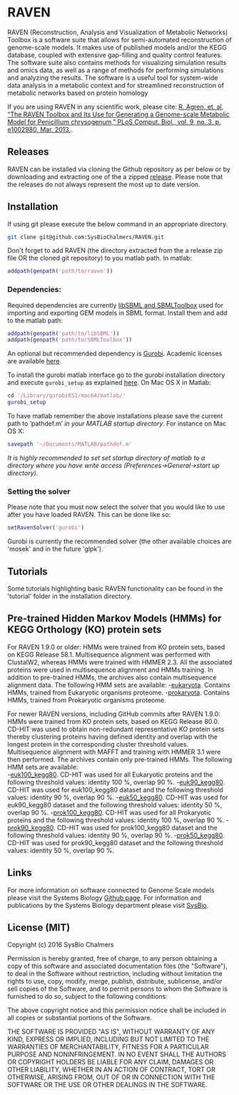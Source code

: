 # RAVEN
RAVEN (Reconstruction, Analysis and Visualization of Metabolic Networks) Toolbox is a software suite that allows for semi-automated reconstruction of genome-scale models. It makes use of published models and/or the KEGG database, coupled with extensive gap-filling and quality control features. The software suite also contains methods for visualizing simulation results and omics data, as well as a range of methods for performing simulations and analyzing the results. The software is a useful tool for system-wide data analysis in a metabolic context and for streamlined reconstruction of metabolic networks based on protein homology

If you are using RAVEN in any scientific work, please cite: [R. Agren, et. al, “The RAVEN Toolbox and Its Use for Generating a Genome-scale Metabolic Model for Penicillium chrysogenum,” PLoS Comput. Biol., vol. 9, no. 3, p. e1002980, Mar. 2013.](http://journals.plos.org/ploscompbiol/article?id=10.1371/journal.pcbi.1002980).

## Releases
RAVEN can be installed via cloning the Github repository as per below or by downloading and extracting one of the a zipped [release](https://github.com/SysBioChalmers/RAVEN/releases). Please note that the releases do not always represent the most up to date version.

## Installation
If using git please execute the below command in an appropriate directory.

```bash
git clone git@github.com:SysBioChalmers/RAVEN.git
```

Don't forget to add RAVEN (the directory extracted from the a release zip file OR the cloned git repository) to you matlab path. In matlab:

```matlab
addpath(genpath('path/to/raven'))
```

### Dependencies:
Required dependencies are currently [libSBML and SBMLToolbox](http://sbml.org/Downloads) used for importing and exporting GEM models in SBML format. Install them and add to the matlab path:

```matlab
addpath(genpath('path/to/libSBML'))
addpath(genpath('path/to/SBMLToolbox'))
```

An optional but recommended dependency is [Gurobi](http://www.gurobi.com/downloads/gurobi-optimizer). Academic licenses are available [here](https://user.gurobi.com/download/licenses/free-academic).

To install the gurobi matlab interface go to the gurobi installation directory and execute `gurobi_setup` as explained [here](https://www.gurobi.com/documentation/6.5/refman/matlab_setting_up_the_guro.html). On Mac OS X in Matlab:

```matlab
cd '/Library/gurobi651/mac64/matlab/'
gurobi_setup
```

To have matlab remember the above installations please save the current path to ’pathdef.m’ *in your MATLAB startup directory*. For instance on Mac OS X:

```matlab
savepath '~/Documents/MATLAB/pathdef.m'
```

*It is highly recommended to set set startup directory of matlab to a directory where you have write access (Preferences->General->start up directory).*

### Setting the solver
Please note that you must now select the solver that you would like to use after you have loaded RAVEN. This can be done like so:

```matlab
setRavenSolver('gurobi')
```

Gurobi is currently the recommended solver (the other available choices are 'mosek' and in the future 'glpk').

## Tutorials
Some tutorials highlighting basic RAVEN functionality can be found in the 'tutorial' folder in the installation directory.

## Pre-trained Hidden Markov Models (HMMs) for KEGG Orthology (KO) protein sets
For RAVEN 1.9.0 or older:
	HMMs were trained from KO protein sets, based on KEGG Release 58.1. Multisequence alignment was performed with ClustalW2, whereas HMMs were trained with HMMER 2.3. All the associated proteins were used in multisequence alignment and HMMs training. In addition to pre-trained HMMs, the archives also contain multisequence alignment data. The following HMM sets are available:
		-[eukaryota](http://biomet-toolbox.org/tools/downloadable/files/eukaryota.zip). Contains HMMs, trained from Eukaryotic organisms proteome.
		-[prokaryota](http://biomet-toolbox.org/tools/downloadable/files/prokaryota.zip). Contains HMMs, trained from Prokaryotic organisms proteome.
 
For newer RAVEN versions, including GitHub commits after RAVEN 1.9.0:
	HMMs were trained from KO protein sets, based on KEGG Release 80.0. CD-HIT was used to obtain non-redundant representative KO protein sets thereby clustering proteins having defined identity and overlap with the longest protein in the corresponding cluster threshold values. Multisequence alignment with MAFFT and training with HMMER 3.1 were then performed. The archives contain only pre-trained HMMs. The following HMM sets are available:	
		-[euk100_kegg80](http://biomet-toolbox.org/tools/downloadable/files/euk100_kegg80.zip). CD-HIT was used for all Eukaryotic proteins and the following threshold values: identity 100 %, overlap 90 %.
		-[euk90_kegg80](http://biomet-toolbox.org/tools/downloadable/files/euk90_kegg80.zip). CD-HIT was used for euk100_kegg80 dataset and the following threshold values: identity 90 %, overlap 90 %.
		-[euk50_kegg80](http://biomet-toolbox.org/tools/downloadable/files/euk50_kegg80.zip). CD-HIT was used for euk90_kegg80 dataset and the following threshold values: identity 50 %, overlap 90 %.
		-[prok100_kegg80](http://biomet-toolbox.org/tools/downloadable/files/prok100_kegg80.zip). CD-HIT was used for all Prokaryotic proteins and the following threshold values: identity 100 %, overlap 90 %.
		-[prok90_kegg80](http://biomet-toolbox.org/tools/downloadable/files/prok90_kegg80.zip). CD-HIT was used for prok100_kegg80 dataset and the following threshold values: identity 90 %, overlap 90 %.
		-[prok50_kegg80](http://biomet-toolbox.org/tools/downloadable/files/prok50_kegg80.zip). CD-HIT was used for prok90_kegg80 dataset and the following threshold values: identity 50 %, overlap 90 %.

## Links
For more information on software connected to Genome Scale models please visit the Systems Biology [Github page](https://github.com/SysBioChalmers). For information and publications by the Systems Biology department please visit [SysBio](www.sysbio.se).

## License (MIT)
Copyright (c) 2016 SysBio Chalmers

Permission is hereby granted, free of charge, to any person obtaining a copy of this software and associated documentation files (the "Software"), to deal in the Software without restriction, including without limitation the rights to use, copy, modify, merge, publish, distribute, sublicense, and/or sell copies of the Software, and to permit persons to whom the Software is furnished to do so, subject to the following conditions:

The above copyright notice and this permission notice shall be included in all copies or substantial portions of the Software.

THE SOFTWARE IS PROVIDED "AS IS", WITHOUT WARRANTY OF ANY KIND, EXPRESS OR IMPLIED, INCLUDING BUT NOT LIMITED TO THE WARRANTIES OF MERCHANTABILITY, FITNESS FOR A PARTICULAR PURPOSE AND NONINFRINGEMENT. IN NO EVENT SHALL THE AUTHORS OR COPYRIGHT HOLDERS BE LIABLE FOR ANY CLAIM, DAMAGES OR OTHER LIABILITY, WHETHER IN AN ACTION OF CONTRACT, TORT OR OTHERWISE, ARISING FROM, OUT OF OR IN CONNECTION WITH THE SOFTWARE OR THE USE OR OTHER DEALINGS IN THE SOFTWARE.